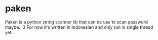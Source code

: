 # paken
Paken is a python string scanner lib that can be use to scan password maybe. :3
For now it's written in Indonesian and only run in single thread yet.
